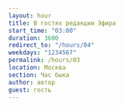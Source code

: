 ```yaml
---
layout: hour
title: В гостях редакции Эфира
start_time: "03:00"
duration: 3600
redirect_to: "/hours/04"
weekdays: "1234567"
permalink: /hours/03
location: Москва
section: Час быка
author: автор
guest: гость  
---
```

